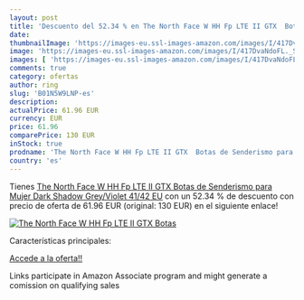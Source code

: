 ```yaml
---
layout: post
title: 'Descuento del 52.34 % en The North Face W HH Fp LTE II GTX  Botas'
date: 
thumbnailImage: 'https://images-eu.ssl-images-amazon.com/images/I/417DvaNdoFL._SL200_.jpg'
image: 'https://images-eu.ssl-images-amazon.com/images/I/417DvaNdoFL._SL200_.jpg'
images: [ 'https://images-eu.ssl-images-amazon.com/images/I/417DvaNdoFL._SL200_.jpg' ]
comments: true
category: ofertas
author: ring
slug: 'B01N5W9LNP-es'
description:
actualPrice: 61.96 EUR
currency: EUR
price: 61.96
comparePrice: 130 EUR
inStock: true
prodname: 'The North Face W HH Fp LTE II GTX  Botas de Senderismo para Mujer   Dark Shadow Grey/Violet   41/42 EU'
country: 'es'
---
```


Tienes [The North Face W HH Fp LTE II GTX  Botas de Senderismo para Mujer   Dark Shadow Grey/Violet   41/42 EU](https://www.amazon.es/dp/B01N5W9LNP/?tag=tolees-21) con un 52.34 % de descuento con precio de oferta de 61.96 EUR (original: 130 EUR) en el siguiente enlace!

[![The North Face W HH Fp LTE II GTX  Botas](https://images-eu.ssl-images-amazon.com/images/I/417DvaNdoFL._SL200_.jpg)](https://www.amazon.es/dp/B01N5W9LNP/?tag=tolees-21)

Características principales:


[Accede a la oferta!!](https://www.amazon.es/dp/B01N5W9LNP/?tag=tolees-21)

Links participate in Amazon Associate program and might generate a comission on qualifying sales



